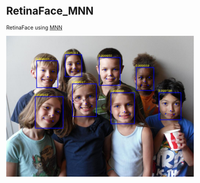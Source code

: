 # RetinaFace_MNN

RetinaFace using [MNN](https://github.com/alibaba/MNN)

![result.jpg](https://github.com/ItchyHiker/RetinaFace_MNN/blob/main/result.jpg?raw=true)
